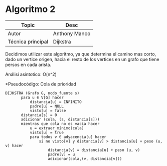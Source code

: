# Algoritmo 2

Topic | Desc
-|-
Autor | Anthony Manco
Técnica principal | Dijkstra

Decidimos utilizar este algoritmo, ya que determina el camino mas corto, dado un vertice origen, hacia el resto de los vertices en un grafo que tiene persos en cada arista.

Análisi asintotico: O(n^2)

*Pseudocódigo: Cola de prioridad
~~~  
DIJKSTRA (Grafo G, nodo_fuente s)       
       para u ∈ V[G] hacer
           distancia[u] = INFINITO
           padre[u] = NULL
           visto[u] = false
       distancia[s] = 0
       adicionar (cola, (s, distancia[s]))
       mientras que cola no es vacía hacer
           u = extraer_mínimo(cola)
           visto[u] = true
           para todos v ∈ adyacencia[u] hacer
               si no visto[v] y distancia[v] > distancia[u] + peso (u, v) hacer
                   distancia[v] = distancia[u] + peso (u, v)
                   padre[v] = u
                   adicionar(cola,(v, distancia[v]))
~~~
